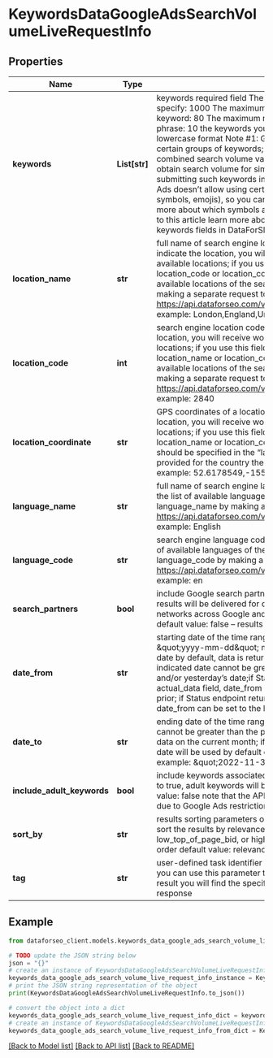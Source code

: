 # KeywordsDataGoogleAdsSearchVolumeLiveRequestInfo


## Properties

Name | Type | Description | Notes
------------ | ------------- | ------------- | -------------
**keywords** | **List[str]** | keywords required field The maximum number of keywords you can specify: 1000 The maximum number of characters for each keyword: 80 The maximum number of words for each keyword phrase: 10 the keywords you specify will be converted to a lowercase format Note #1: Google Ads may return no data for certain groups of keywords; Note #2: Google Ads provides combined search volume values for groups of similar keywords to obtain search volume for similar keywords, we recommend submitting such keywords in separate requests; Note #3: Google Ads doesn’t allow using certain symbols and characters (e.g., UTF symbols, emojis), so you can’t use them when setting a task; to learn more about which symbols and characters can be used, please refer to this article learn more about rules and limitations of keyword and keywords fields in DataForSEO APIs in this Help Center article | [optional] 
**location_name** | **str** | full name of search engine location optional field if you do not indicate the location, you will receive worldwide results, i.e., for all available locations; if you use this field, you don’t need to specify location_code or location_coordinate you can receive the list of available locations of the search engine with their location_name by making a separate request to https://api.dataforseo.com/v3/keywords_data/google_ads/locations example: London,England,United Kingdom | [optional] 
**location_code** | **int** | search engine location code optional field if you do not indicate the location, you will receive worldwide results, i.e., for all available locations; if you use this field, you don’t need to specify location_name or location_coordinate; you can receive the list of available locations of the search engines with their location_code by making a separate request to https://api.dataforseo.com/v3/keywords_data/google_ads/locations example: 2840 | [optional] 
**location_coordinate** | **str** | GPS coordinates of a location optional field if you do not indicate the location, you will receive worldwide results, i.e., for all available locations; if you use this field, you don’t need to specify location_name or location_code; location_coordinate parameter should be specified in the “latitude,longitude” format; the data will be provided for the country the specified coordinates belong to; example: 52.6178549,-155.352142 | [optional] 
**language_name** | **str** | full name of search engine language optional field you can receive the list of available languages of the search engine with their language_name by making a separate request to https://api.dataforseo.com/v3/keywords_data/google_ads/languages example: English | [optional] 
**language_code** | **str** | search engine language code optional field you can receive the list of available languages of the search engine with their language_code by making a separate request to https://api.dataforseo.com/v3/keywords_data/google_ads/languages example: en | [optional] 
**search_partners** | **bool** | include Google search partners optional field if you specify true, the results will be delivered for owned, operated, and syndicated networks across Google and partner sites that host Google search; default value: false – results are returned for Google search sites | [optional] 
**date_from** | **str** | starting date of the time range optional field date format: \&quot;yyyy-mm-dd\&quot; minimal value: 4 years from the current date by default, data is returned for the past 12 months; Note: the indicated date cannot be greater than that specified in date_to and/or yesterday’s date;if Status endpoint returns false in the actual_data field, date_from can be set to the month before last and prior; if Status endpoint returns true in the actual_data field, date_from can be set to the last month and prior | [optional] 
**date_to** | **str** | ending date of the time range optional field Note: the indicated date cannot be greater than the past month, Google Ads does not return data on the current month; if you don’t specify this field, yesterday’s date will be used by default date format: \&quot;yyyy-mm-dd\&quot; example: \&quot;2022-11-30\&quot; | [optional] 
**include_adult_keywords** | **bool** | include keywords associated with adult content optional field if set to true, adult keywords will be included in the response default value: false note that the API may return no data for such keywords due to Google Ads restrictions | [optional] 
**sort_by** | **str** | results sorting parameters optional field use these parameters to sort the results by relevance, search_volume, competition_index, low_top_of_page_bid, or high_top_of_page_bid in the descending order default value: relevance | [optional] 
**tag** | **str** | user-defined task identifier optional field the character limit is 255 you can use this parameter to identify the task and match it with the result you will find the specified tag value in the data array of the response | [optional] 

## Example

```python
from dataforseo_client.models.keywords_data_google_ads_search_volume_live_request_info import KeywordsDataGoogleAdsSearchVolumeLiveRequestInfo

# TODO update the JSON string below
json = "{}"
# create an instance of KeywordsDataGoogleAdsSearchVolumeLiveRequestInfo from a JSON string
keywords_data_google_ads_search_volume_live_request_info_instance = KeywordsDataGoogleAdsSearchVolumeLiveRequestInfo.from_json(json)
# print the JSON string representation of the object
print(KeywordsDataGoogleAdsSearchVolumeLiveRequestInfo.to_json())

# convert the object into a dict
keywords_data_google_ads_search_volume_live_request_info_dict = keywords_data_google_ads_search_volume_live_request_info_instance.to_dict()
# create an instance of KeywordsDataGoogleAdsSearchVolumeLiveRequestInfo from a dict
keywords_data_google_ads_search_volume_live_request_info_from_dict = KeywordsDataGoogleAdsSearchVolumeLiveRequestInfo.from_dict(keywords_data_google_ads_search_volume_live_request_info_dict)
```
[[Back to Model list]](../README.md#documentation-for-models) [[Back to API list]](../README.md#documentation-for-api-endpoints) [[Back to README]](../README.md)


